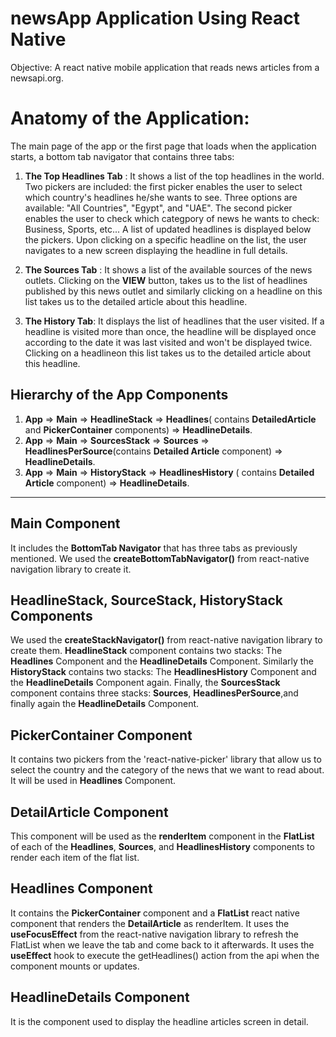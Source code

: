 # newsApp Application  Using React Native

Objective: A react native mobile application that reads news articles from a newsapi.org.

# Anatomy of the Application:

The main page of the app or the first page that loads when the application starts, a bottom tab navigator that contains three tabs:

1. **The Top Headlines Tab** : It shows a list of the top headlines in the world. Two pickers are included: the first picker enables the user to select which country's headlines he/she wants to see. Three options are available: "All Countries", "Egypt", and "UAE". The second picker enables the user to check which categpory of news he wants to check: Business, Sports, etc... A list of updated headlines is displayed below the pickers. Upon clicking on a specific headline on the list, the user navigates to a new screen displaying the headline in full details.

2. **The Sources Tab** : It shows a list of the available sources of the news outlets. Clicking on the **VIEW** button, takes us to the list of headlines published by this news outlet and similarly clicking on a headline on this list takes us to the detailed article about this headline. 

3. **The History Tab**: It displays the list of headlines that the user visited. If a headline is visited more than once, the headline will be displayed once according to the date it was last visited and won't be displayed twice. Clicking on a headlineon this list takes us to the detailed article about this headline. 

## Hierarchy of the App Components

1. **App** => **Main** => **HeadlineStack** => **Headlines**( contains **DetailedArticle** and **PickerContainer** components) => **HeadlineDetails**.
2. **App** => **Main** => **SourcesStack** => **Sources** => **HeadlinesPerSource**(contains **Detailed Article** component) => **HeadlineDetails**.
3. **App** => **Main** => **HistoryStack** => **HeadlinesHistory** ( contains **Detailed Article** component) => **HeadlineDetails**.

---

## Main Component 

It includes the **BottomTab Navigator** that has three tabs as previously mentioned. We used the **createBottomTabNavigator()** from react-native navigation library to create it.

## HeadlineStack, SourceStack, HistoryStack Components

We used the **createStackNavigator()** from react-native navigation library to create them. **HeadlineStack** component contains two stacks: The **Headlines** Component and the **HeadlineDetails** Component. Similarly the **HistoryStack** contains two stacks: The **HeadlinesHistory** Component and the **HeadlineDetails** Component again. Finally, the **SourcesStack** component contains three stacks: **Sources**, **HeadlinesPerSource**,and finally again the **HeadlineDetails** Component.

## PickerContainer Component

It contains two pickers from the 'react-native-picker' library that allow us to select the country and the category of the news that we want to read about. It will be used in **Headlines** Component. 

## DetailArticle Component

This component will be used as the **renderItem** component in the **FlatList** of each of the **Headlines**, **Sources**, and **HeadlinesHistory** components to render each item of the flat list.

## Headlines Component

It contains the **PickerContainer** component and a **FlatList** react native component that renders the **DetailArticle** as renderItem. It uses the **useFocusEffect** from the react-native navigation library to refresh the FlatList when we leave the tab and come back to it afterwards. It uses the  **useEffect** hook to execute the getHeadlines() action from the api when the component mounts or updates. 

## HeadlineDetails Component

It is the component used to display the headline articles screen in detail.

